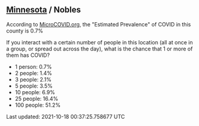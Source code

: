 
## [Minnesota](/united-states/minnesota) / Nobles

According to [MicroCOVID.org](http://microcovid.org),
the "Estimated Prevalence" of COVID in this county is 0.7%

If you interact with a certain number of people in this location
(all at once in a group, or spread out across the day), what is the chance that
1 or more of them has COVID?

- 1 person: 0.7%
- 2 people: 1.4%
- 3 people: 2.1%
- 5 people: 3.5%
- 10 people: 6.9%
- 25 people: 16.4%
- 100 people: 51.2%

Last updated: 2021-10-18 00:37:25.758677 UTC
